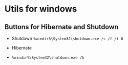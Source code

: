 # Utils for windows

## Buttons for Hibernate and Shutdown

- Shutdown
```%windir%\System32\shutdown.exe /s /f /t 0```

- Hibernate
- ```%windir%\System32\shutdown.exe /h```
